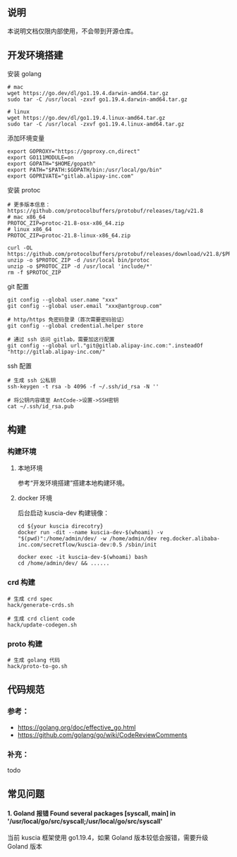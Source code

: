 ## 说明
本说明文档仅限内部使用，不会带到开源仓库。

## 开发环境搭建
安装 golang

```shell
# mac
wget https://go.dev/dl/go1.19.4.darwin-amd64.tar.gz
sudo tar -C /usr/local -zxvf go1.19.4.darwin-amd64.tar.gz

# linux
wget https://go.dev/dl/go1.19.4.linux-amd64.tar.gz
sudo tar -C /usr/local -zxvf go1.19.4.linux-amd64.tar.gz
```

添加环境变量
```shell
export GOPROXY="https://goproxy.cn,direct"
export GO111MODULE=on
export GOPATH="$HOME/gopath"
export PATH="$PATH:$GOPATH/bin:/usr/local/go/bin"
export GOPRIVATE="gitlab.alipay-inc.com"
```

安装 protoc
```shell
# 更多版本信息：https://github.com/protocolbuffers/protobuf/releases/tag/v21.8
# mac x86_64
PROTOC_ZIP=protoc-21.8-osx-x86_64.zip
# linux x86_64
PROTOC_ZIP=protoc-21.8-linux-x86_64.zip

curl -OL https://github.com/protocolbuffers/protobuf/releases/download/v21.8/$PROTOC_ZIP
unzip -o $PROTOC_ZIP -d /usr/local bin/protoc
unzip -o $PROTOC_ZIP -d /usr/local 'include/*'
rm -f $PROTOC_ZIP
```

git 配置
```shell
git config --global user.name "xxx"
git config --global user.email "xxx@antgroup.com"

# http/https 免密码登录（首次需要密码验证）
git config --global credential.helper store

# 通过 ssh 访问 gitlab，需要加这行配置
git config --global url."git@gitlab.alipay-inc.com:".insteadOf "http://gitlab.alipay-inc.com/"
```
ssh 配置
```shell
# 生成 ssh 公私钥
ssh-keygen -t rsa -b 4096 -f ~/.ssh/id_rsa -N ''

# 将公钥内容填至 AntCode->设置->SSH密钥
cat ~/.ssh/id_rsa.pub
```



## 构建

### 构建环境

1. 本地环境

   参考“开发环境搭建”搭建本地构建环境。

2. docker 环境

   后台启动 kuscia-dev 构建镜像：

   ```
   cd ${your kuscia direcotry}
   docker run -dit --name kuscia-dev-$(whoami) -v "$(pwd)":/home/admin/dev/ -w /home/admin/dev reg.docker.alibaba-inc.com/secretflow/kuscia-dev:0.5 /sbin/init

   docker exec -it kuscia-dev-$(whoami) bash
   cd /home/admin/dev/ && ......
   ```



### crd 构建
```shell
# 生成 crd spec
hack/generate-crds.sh

# 生成 crd client code
hack/update-codegen.sh
```



### proto 构建
```shell
# 生成 golang 代码
hack/proto-to-go.sh
```

## 代码规范

### 参考：
- https://golang.org/doc/effective_go.html
- https://github.com/golang/go/wiki/CodeReviewComments
### 补充：
todo


## 常见问题
#### 1. Goland 报错 Found several packages [syscall, main] in '/usr/local/go/src/syscall;/usr/local/go/src/syscall'
当前 kuscia 框架使用 go1.19.4，如果 Goland 版本较低会报错，需要升级 Goland 版本